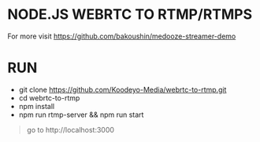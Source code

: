 # NODE.JS WEBRTC TO RTMP/RTMPS
 For more visit https://github.com/bakoushin/medooze-streamer-demo

# RUN 
- git clone https://github.com/Koodeyo-Media/webrtc-to-rtmp.git
- cd webrtc-to-rtmp
- npm install
- npm run rtmp-server && npm run start
> go to http://localhost:3000
